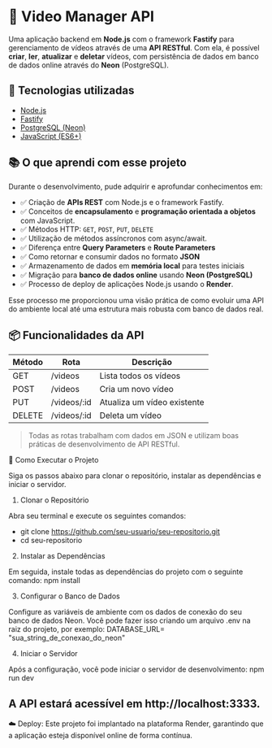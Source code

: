 # 📼 Video Manager API

Uma aplicação backend em **Node.js** com o framework **Fastify** para gerenciamento de vídeos através de uma **API RESTful**. Com ela, é possível **criar**, **ler**, **atualizar** e **deletar** vídeos, com persistência de dados em banco de dados online através do **Neon** (PostgreSQL).

## 🚀 Tecnologias utilizadas

- [Node.js](https://nodejs.org/)
- [Fastify](https://www.fastify.io/)
- [PostgreSQL (Neon)](https://neon.tech/)
- [JavaScript (ES6+)](https://developer.mozilla.org/pt-BR/docs/Web/JavaScript)

## 📚 O que aprendi com esse projeto

Durante o desenvolvimento, pude adquirir e aprofundar conhecimentos em:
- ✅ Criação de **APIs REST** com Node.js e o framework Fastify.
- ✅ Conceitos de **encapsulamento** e **programação orientada a objetos** com JavaScript.
- ✅ Métodos HTTP: `GET`, `POST`, `PUT`, `DELETE`
- ✅ Utilização de métodos assíncronos com async/await.
- ✅ Diferença entre **Query Parameters** e **Route Parameters**
- ✅ Como retornar e consumir dados no formato **JSON**
- ✅ Armazenamento de dados em **memória local** para testes iniciais
- ✅ Migração para **banco de dados online** usando **Neon (PostgreSQL)**
- ✅ Processo de deploy de aplicações Node.js usando o **Render**.


Esse processo me proporcionou uma visão prática de como evoluir uma API do ambiente local até uma estrutura mais robusta com banco de dados real.

## 📦 Funcionalidades da API

| Método | Rota           | Descrição                        |
|--------|----------------|----------------------------------|
| GET    | /videos        | Lista todos os vídeos            |
| POST   | /videos        | Cria um novo vídeo               |
| PUT    | /videos/:id    | Atualiza um vídeo existente      |
| DELETE | /videos/:id    | Deleta um vídeo                  |

> Todas as rotas trabalham com dados em JSON e utilizam boas práticas de desenvolvimento de API RESTful.

🚀 Como Executar o Projeto

Siga os passos abaixo para clonar o repositório, instalar as dependências e iniciar o servidor.

1. Clonar o Repositório
   
Abra seu terminal e execute os seguintes comandos:

- git clone https://github.com/seu-usuario/seu-repositorio.git
- cd seu-repositorio
  
2. Instalar as Dependências
   
Em seguida, instale todas as dependências do projeto com o seguinte comando:
npm install

3. Configurar o Banco de Dados
   
Configure as variáveis de ambiente com os dados de conexão do seu banco de dados Neon. Você pode fazer isso criando um arquivo .env na raiz do projeto, por exemplo:
DATABASE_URL= "sua_string_de_conexao_do_neon"

4. Iniciar o Servidor
   
Após a configuração, você pode iniciar o servidor de desenvolvimento:
npm run dev

## A API estará acessível em http://localhost:3333.
☁️ Deploy: Este projeto foi implantado na plataforma Render, garantindo que a aplicação esteja disponível online de forma contínua.
